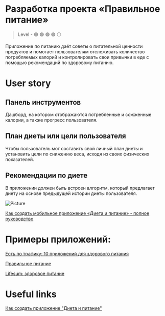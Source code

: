 # Разработка проекта «Правильное питание»

> Level -  :green_circle: :green_circle: :green_circle: :green_circle: :white_circle:

Приложение по питанию даёт советы о питательной ценности продуктов и помогает пользователям отслеживать количество потребляемых калорий и контролировать свои привычки в еде с помощью рекомендаций по здоровому питанию. 

# User story

## Панель инструментов 

Дашборд, на котором отображаются потребленные и сожженные калории, а также прогресс пользователя. 

## План диеты или цели пользователя

Чтобы пользователь мог составить свой личный план диеты и установить цели по снижению веса, исходя из своих физических показателей. 

## Рекомендации по диете 

В приложении должен быть встроен алгоритм, который предлагает диету на основе предыдущей истории диеты пользователя.

![Picture](https://github.com/startupemulator/challenges/blob/main/Nutrition/picture1.jpeg)

[Как создать мобильное приложение «Диета и питание» - полное руководство](https://www.affde.com/ru/diet-nutrition-app-development-guide.html)



# Примеры приложений: 

[Есть по трафику: 10 приложений для здорового питания](https://womo.ua/est-po-trafiku-10-prilozheniy-dlya-zdorovogo-pitaniya/)

[Правильное питание](https://apps.apple.com/ua/app/pep-%D0%BF%D1%80%D0%B0%D0%B2%D0%B8%D0%BB%D1%8C%D0%BD%D0%BE%D0%B5-%D0%BF%D0%B8%D1%82%D0%B0%D0%BD%D0%B8%D0%B5/id983973815?l=ru)

[Lifesum: здоровое питание](https://apps.apple.com/ua/app/lifesum-%D0%B7%D0%B4%D0%BE%D1%80%D0%BE%D0%B2%D0%BE%D0%B5-%D0%BF%D0%B8%D1%82%D0%B0%D0%BD%D0%B8%D0%B5/id286906691?l=ru)
# Useful links 

[Как создать приложение "Диета и питание"](https://www.affde.com/ru/diet-and-nutrition-app-development.html)

